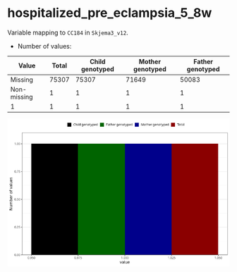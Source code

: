 # hospitalized_pre_eclampsia_5_8w
Variable mapping to `CC184` in `Skjema3_v12`.
- Number of values:

| Value | Total | Child genotyped | Mother genotyped | Father genotyped |
| ----- | ----- | --------------- | ---------------- | ---------------- |
| Missing | 75307 | 75307 | 71649 | 50083 |
| Non-missing | 1 | 1 | 1 | 1 |
| 1 | 1 | 1 | 1 | 1 |



![](hospitalized_pre_eclampsia_5_8w_n.png)



